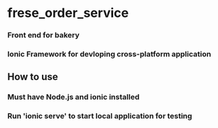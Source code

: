 # frese_order_service
### Front end for bakery
### Ionic Framework for devloping cross-platform application
## How to use
### Must have Node.js and ionic installed
### Run 'ionic serve' to start local application for testing
